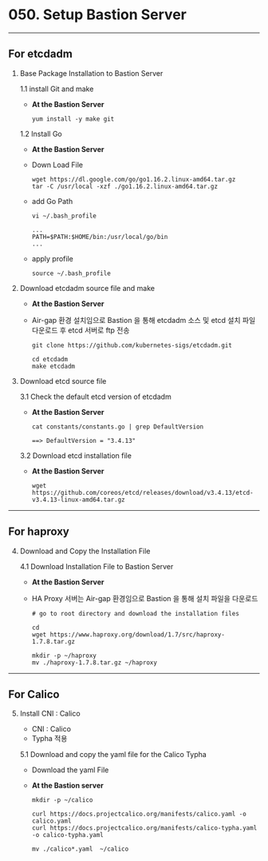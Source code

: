 # **050. Setup Bastion Server**
  
---  
## **For etcdadm**

1. Base Package Installation to Bastion Server

    1.1 install Git and make
    - **At the Bastion Server**

          yum install -y make git

    1.2 Install Go
    - **At the Bastion Server**

    - Down Load File

          wget https://dl.google.com/go/go1.16.2.linux-amd64.tar.gz
          tar -C /usr/local -xzf ./go1.16.2.linux-amd64.tar.gz

    - add Go Path

          vi ~/.bash_profile

          ...
          PATH=$PATH:$HOME/bin:/usr/local/go/bin
          ...
    
    - apply profile 

          source ~/.bash_profile

2. Download etcdadm source file and make
 
    - **At the Bastion Server**
    - Air-gap 환경 설치임으로 Bastion 을 통해 etcdadm 소스 및 etcd 설치 파일 다운로드 후 etcd 서버로 ftp 전송

          git clone https://github.com/kubernetes-sigs/etcdadm.git

          cd etcdadm
          make etcdadm 

3. Download etcd source file

    3.1 Check the default etcd version of etcdadm
    - **At the Bastion Server**

          cat constants/constants.go | grep DefaultVersion
 
          ==> DefaultVersion = "3.4.13"

    3.2 Download etcd installation file
    - **At the Bastion Server**

          wget https://github.com/coreos/etcd/releases/download/v3.4.13/etcd-v3.4.13-linux-amd64.tar.gz
          
          
---
## **For haproxy**

4. Download and Copy the Installation File

    4.1 Download Installation File to Bastion Server
    - **At the Bastion Server**
    - HA Proxy 서버는 Air-gap 환경임으로 Bastion 을 통해 설치 파일을 다운로드
      
          # go to root directory and download the installation files
          
          cd 
          wget https://www.haproxy.org/download/1.7/src/haproxy-1.7.8.tar.gz

          mkdir -p ~/haproxy  
          mv ./haproxy-1.7.8.tar.gz ~/haproxy


---
## **For Calico**

5. Install CNI : Calico
    - CNI : Calico
    - Typha 적용

    5.1 Download and copy the yaml file for the Calico Typha
    - Download the yaml File
    - **At the Bastion server**
     
          mkdir -p ~/calico

          curl https://docs.projectcalico.org/manifests/calico.yaml -o calico.yaml
          curl https://docs.projectcalico.org/manifests/calico-typha.yaml -o calico-typha.yaml

          mv ./calico*.yaml  ~/calico
